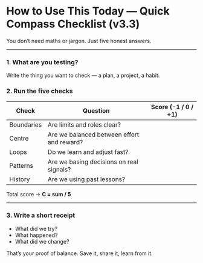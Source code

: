 # How to Use This Today — Quick Compass Checklist (v3.3)

You don’t need maths or jargon. Just five honest answers.

---

### 1. What are you testing?
Write the thing you want to check — a plan, a project, a habit.

### 2. Run the five checks
| Check | Question | Score (-1 / 0 / +1) |
|-------|-----------|----------------------|
| Boundaries | Are limits and roles clear? | |
| Centre | Are we balanced between effort and reward? | |
| Loops | Do we learn and adjust fast? | |
| Patterns | Are we basing decisions on real signals? | |
| History | Are we using past lessons? | |

Total score → **C = sum / 5**

---

### 3. Write a short receipt
- What did we try?  
- What happened?  
- What did we change?

That’s your proof of balance. Save it, share it, learn from it.
